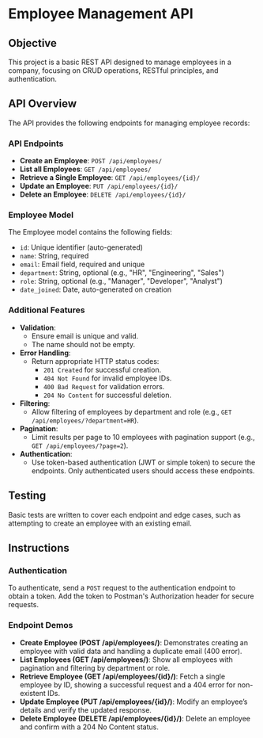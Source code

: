 # Employee Management API

## Objective
This project is a basic REST API designed to manage employees in a company, focusing on CRUD operations, RESTful principles, and authentication.

## API Overview
The API provides the following endpoints for managing employee records:

### API Endpoints
- **Create an Employee**: `POST /api/employees/`
- **List all Employees**: `GET /api/employees/`
- **Retrieve a Single Employee**: `GET /api/employees/{id}/`
- **Update an Employee**: `PUT /api/employees/{id}/`
- **Delete an Employee**: `DELETE /api/employees/{id}/`

### Employee Model
The Employee model contains the following fields:
- `id`: Unique identifier (auto-generated)
- `name`: String, required
- `email`: Email field, required and unique
- `department`: String, optional (e.g., "HR", "Engineering", "Sales")
- `role`: String, optional (e.g., "Manager", "Developer", "Analyst")
- `date_joined`: Date, auto-generated on creation

### Additional Features
- **Validation**: 
  - Ensure email is unique and valid.
  - The name should not be empty.
- **Error Handling**: 
  - Return appropriate HTTP status codes:
    - `201 Created` for successful creation.
    - `404 Not Found` for invalid employee IDs.
    - `400 Bad Request` for validation errors.
    - `204 No Content` for successful deletion.
- **Filtering**: 
  - Allow filtering of employees by department and role (e.g., `GET /api/employees/?department=HR`).
- **Pagination**: 
  - Limit results per page to 10 employees with pagination support (e.g., `GET /api/employees/?page=2`).
- **Authentication**: 
  - Use token-based authentication (JWT or simple token) to secure the endpoints. Only authenticated users should access these endpoints.

## Testing
Basic tests are written to cover each endpoint and edge cases, such as attempting to create an employee with an existing email.

## Instructions

### Authentication
To authenticate, send a `POST` request to the authentication endpoint to obtain a token. Add the token to Postman's Authorization header for secure requests.

### Endpoint Demos
- **Create Employee (POST /api/employees/)**: Demonstrates creating an employee with valid data and handling a duplicate email (400 error).
- **List Employees (GET /api/employees/)**: Show all employees with pagination and filtering by department or role.
- **Retrieve Employee (GET /api/employees/{id}/)**: Fetch a single employee by ID, showing a successful request and a 404 error for non-existent IDs.
- **Update Employee (PUT /api/employees/{id}/)**: Modify an employee’s details and verify the updated response.
- **Delete Employee (DELETE /api/employees/{id}/)**: Delete an employee and confirm with a 204 No Content status.

